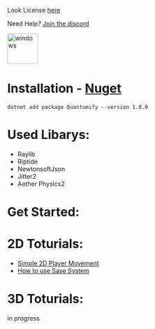﻿Look License [here](LICENSE)


Need Help? [Join the discord](https://dsc.gg/kagano)

[<img src="https://raw.githubusercontent.com/PizzaGame01/Quantumify/master/Quantumify/content/icon.png" alt="windows" width="70" height="70">](https://www.microsoft.com/de-at/windows)
# Installation - [Nuget](https://www.nuget.org/packages/Quantumify/1.0.1)
```
dotnet add package Quantumify --version 1.0.0
```

# Used Libarys:
- Raylib
- Riptide
- NewtonsoftJson
- Jitter2
- Aether Physics2

# Get Started:
# 2D Toturials:
- [Simple 2D Player Movement](Toturials/SimpleMovement.md)
- [How to use Save System](Toturials/SaveSystem.md)
# 3D Toturials:
in progress